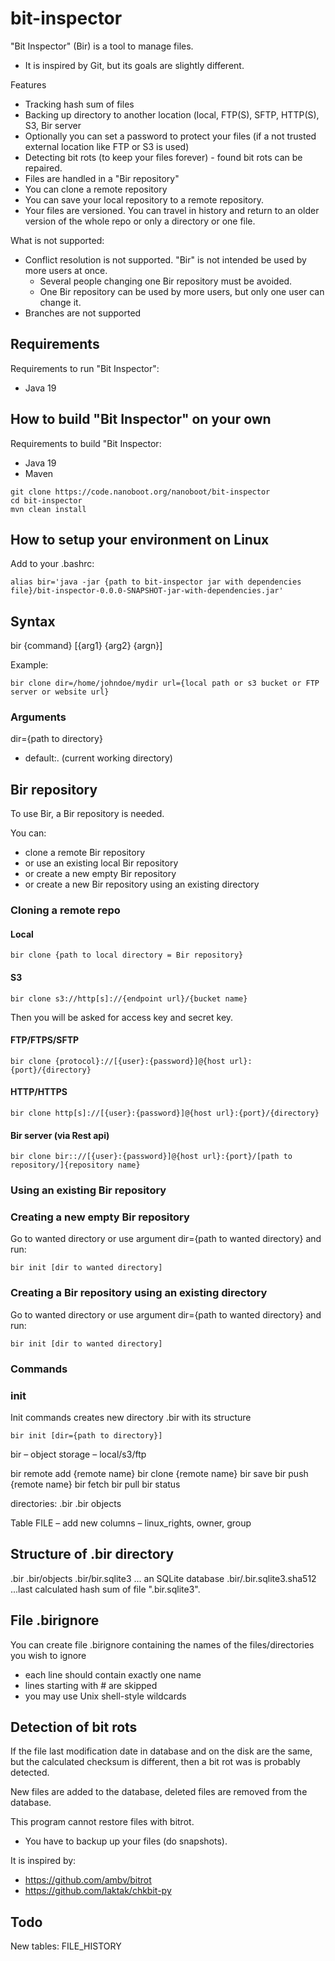 # bit-inspector

"Bit Inspector" (Bir) is a tool to manage files.
 * It is inspired by Git, but its goals are slightly different.

Features
 * Tracking hash sum of files
 * Backing up directory to another location (local, FTP(S), SFTP, HTTP(S), S3, Bir server
 * Optionally you can set a password to protect your files (if a not trusted external location like FTP or S3 is used)
 * Detecting bit rots (to keep your files forever) - found bit rots can be repaired.
 * Files are handled in a "Bir repository"
 * You can clone a remote repository
 * You can save your local repository to a remote repository.
 * Your files are versioned. You can travel in history and return to an older version of the whole repo or only a directory or one file.

What is not supported:
 * Conflict resolution is not supported. "Bir" is not intended be used by more users at once.
   * Several people changing one Bir repository must be avoided.
   * One Bir repository can be used by more users, but only one user can change it.
 * Branches are not supported

## Requirements

Requirements to run "Bit Inspector":
* Java 19

## How to build "Bit Inspector" on your own 
Requirements to build "Bit Inspector:
 * Java 19
 * Maven

```
git clone https://code.nanoboot.org/nanoboot/bit-inspector
cd bit-inspector
mvn clean install
```

## How to setup your environment on Linux

Add to your .bashrc:

    alias bir='java -jar {path to bit-inspector jar with dependencies file}/bit-inspector-0.0.0-SNAPSHOT-jar-with-dependencies.jar'

## Syntax

bir {command} [{arg1} {arg2} {argn}]

Example:
```
bir clone dir=/home/johndoe/mydir url={local path or s3 bucket or FTP server or website url}
```

### Arguments

dir={path to directory}
 * default:. (current working directory)

## Bir repository

To use Bir, a Bir repository is needed.

You can:
 * clone a remote Bir repository
 * or use an existing local Bir repository
 * or create a new empty Bir repository
 * or create a new Bir repository using an existing directory

### Cloning a remote repo

#### Local

```
bir clone {path to local directory = Bir repository}
```

#### S3
```
bir clone s3://http[s]://{endpoint url}/{bucket name}
```
Then you will be asked for access key and secret key.

#### FTP/FTPS/SFTP

```
bir clone {protocol}://[{user}:{password}]@{host url}:{port}/{directory}
```

#### HTTP/HTTPS

```
bir clone http[s]://[{user}:{password}]@{host url}:{port}/{directory}
```

#### Bir server (via Rest api)

```
bir clone bir:://[{user}:{password}]@{host url}:{port}/[path to repository/]{repository name}
```

### Using an existing Bir repository

### Creating a new empty Bir repository

Go to wanted directory or use argument dir={path to wanted directory} and run:

```
bir init [dir to wanted directory]
```

### Creating a Bir repository using an existing directory


Go to wanted directory or use argument dir={path to wanted directory} and run:

```
bir init [dir to wanted directory]
```

### Commands

### init

Init commands creates new directory .bir with its structure
```
bir init [dir={path to directory}]
```


bir – object storage – local/s3/ftp

 bir remote add {remote name}
bir clone {remote name}
bir save
bir push {remote name}
bir fetch
bir pull
bir status

directories:
.bir
.bir objects


Table FILE – add new columns – linux_rights, owner, group


###

## Structure of .bir directory

.bir
.bir/objects
.bir/bir.sqlite3 ... an SQLite database
.bir/.bir.sqlite3.sha512 ...last calculated hash sum of file ".bir.sqlite3".

## File .birignore

You can create file .birignore containing the names of the files/directories you wish to ignore
* each line should contain exactly one name
* lines starting with # are skipped
* you may use Unix shell-style wildcards

## Detection of bit rots

If the file last modification date in database and on the disk are the same, but the calculated checksum is different, then a bit rot was is probably detected.


New files are added to the database, deleted files are removed from the database.
 

This program cannot restore files with bitrot.
 * You have to backup up your files (do snapshots).


It is inspired by:

 * https://github.com/ambv/bitrot
 * https://github.com/laktak/chkbit-py

## Todo

New tables: FILE_HISTORY



